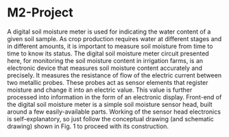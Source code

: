 # M2-Project
A digital soil moisture meter is used for indicating the water content of a given soil sample. As crop production requires water at different stages and in different amounts, it is important to measure soil moisture from time to time to know its status.
The digital soil moisture meter circuit presented here, for monitoring the soil moisture content in irrigation farms, is an electronic device that measures soil moisture content accurately and precisely. It measures the resistance of flow of the electric current between two metallic probes. These probes act as sensor elements that register moisture and change it into an electric value. This value is further processed into information in the form of an electronic display.
Front-end of the digital soil moisture meter is a simple soil moisture sensor head, built around a few easily-available parts. Working of the sensor head electronics is self-explanatory, so just follow the conceptual drawing (and schematic drawing) shown in Fig. 1 to proceed with its construction.

